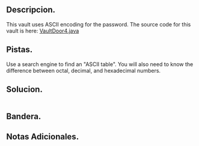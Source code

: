 ## Descripcion.
This vault uses ASCII encoding for the password. The source code for this vault is here: [VaultDoor4.java](https://jupiter.challenges.picoctf.org/static/09d3002ae349631324a17e2255ae8df2/VaultDoor4.java)

## Pistas.
Use a search engine to find an "ASCII table".
You will also need to know the difference between octal, decimal, and hexadecimal numbers.

## Solucion.
``` bash


```

## Bandera.


## Notas Adicionales.

